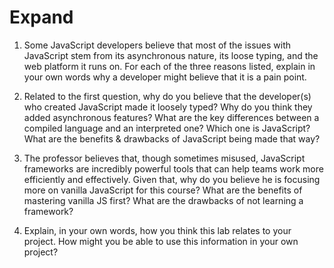 # Expand

1. Some JavaScript developers believe that most of the issues with JavaScript stem from its asynchronous nature, its loose typing, and the web platform it runs on. For each of the three reasons listed, explain in your own words why a developer might believe that it is a pain point.



2. Related to the first question, why do you believe that the developer(s) who created JavaScript made it loosely typed? Why do you think they added asynchronous features?
What are the key differences between a compiled language and an interpreted one? Which one is JavaScript? What are the benefits & drawbacks of JavaScript being made that way?



3. The professor believes that, though sometimes misused, JavaScript frameworks are incredibly powerful tools that can help teams work more efficiently and effectively. Given that, why do you believe he is focusing more on vanilla JavaScript for this course? What are the benefits of mastering vanilla JS first? What are the drawbacks of not learning a framework?



4. Explain, in your own words, how you think this lab relates to your project. How might you be able to use this information in your own project?

